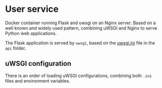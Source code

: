# User service

Docker container running Flask and uwsgi on an Nginx server. Based on a well known and widely used pattern, combining uWSGI and Nginx to serve Python web applications.

The Flask application is served by `uwsgi`, based on the [uwsgi.ini](api/uwsgi.ini) file in the `api` folder. 


## uWSGI configuration

There is an order of loading uWSGI configurations, combining both `.ini` files and environment variables.

